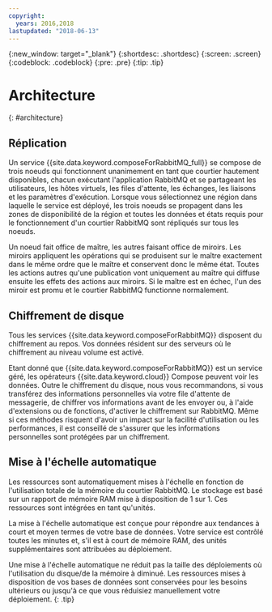```yaml
---
copyright:
  years: 2016,2018
lastupdated: "2018-06-13"
---
```


{:new_window: target="_blank"}
{:shortdesc: .shortdesc}
{:screen: .screen}
{:codeblock: .codeblock}
{:pre: .pre}
{:tip: .tip}

# Architecture 
{: #architecture}

## Réplication

Un service {{site.data.keyword.composeForRabbitMQ_full}} se compose de trois noeuds qui fonctionnent unanimement en tant que courtier hautement disponibles, chacun exécutant l'application RabbitMQ et se partageant les utilisateurs, les hôtes virtuels, les files d'attente, les échanges, les liaisons et les paramètres d'exécution. Lorsque vous sélectionnez une région dans laquelle le service est déployé, les trois noeuds se propagent dans les zones de disponibilité de la région et toutes les données et états requis pour le fonctionnement d'un courtier RabbitMQ sont répliqués sur tous les noeuds. 

Un noeud fait office de maître, les autres faisant office de miroirs. Les miroirs appliquent les opérations qui se produisent sur le maître exactement dans le même ordre que le maître et conservent donc le même état. Toutes les actions autres qu'une publication vont uniquement au maître qui diffuse ensuite les effets des actions aux miroirs. Si le maître est en échec, l'un des miroir est promu et le courtier RabbitMQ functionne normalement.

## Chiffrement de disque

Tous les services {{site.data.keyword.composeForRabbitMQ}} disposent du chiffrement au repos. Vos données résident sur des serveurs où le chiffrement au niveau volume est activé. 

Etant donné que {{site.data.keyword.composeForRabbitMQ}} est un service géré, les opérateurs {{site.data.keyword.cloud}} Compose peuvent voir les données. Outre le chiffrement du disque, nous vous recommandons, si vous transférez des informations personnelles via votre file d'attente de messagerie, de chiffrer vos informations avant de les envoyer ou, à l'aide d'extensions ou de fonctions, d'activer le chiffrement sur RabbitMQ. Même si ces méthodes risquent d'avoir un impact sur la facilité d'utilisation ou les performances, il est conseillé de s'assurer que les informations personnelles sont protégées par un chiffrement.


## Mise à l'échelle automatique

Les ressources sont automatiquement mises à l'échelle en fonction de l'utilisation totale de la mémoire du courtier RabbitMQ. Le stockage est basé sur un rapport de mémoire RAM mise à disposition de 1 sur 1. Ces ressources sont intégrées en tant qu'unités.

La mise à l'échelle automatique est conçue pour répondre aux tendances à court et moyen termes de votre base de données. Votre service est contrôlé toutes les minutes et, s'il est à court de mémoire RAM, des unités supplémentaires sont attribuées au déploiement. 

Une mise à l'échelle automatique ne réduit pas la taille des déploiements où l'utilisation du disque/de la mémoire à diminué. Les ressources mises à disposition de vos bases de données sont conservées pour les besoins ultérieurs ou jusqu'à ce que vous réduisiez manuellement votre déploiement.
{: .tip}
